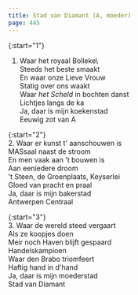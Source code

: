 ```yaml
---
title: Stad van Diamant (A, moeder)
page: 445
---  
```


{:start="1"}  
1.  Waar het royaal Bolleke\  
Steeds het beste smaakt  
En waar onze Lieve Vrouw  
Statig over ons waakt  
Waar _het Scheld_ in bochten danst  
Lichtjes langs de ka  
Ja, daar is mijn koekenstad  
Eeuwig zot van A  


{:start="2"}  
2. Waar er kunst t' aanschouwen is  
MASsaal naast de stroom  
En men vaak aan 't bouwen is  
Aan eeniedere droom  
't Steen, de Groenplaats, Keyserlei  
Gloed van pracht en praal  
Ja, daar is mijn bakerstad  
Antwerpen Centraal  


{:start="3"}  
3. Waar de wereld steed vergaart  
Als ze koopjes doen  
Meir noch Haven blijft gespaard  
Handelskampioen  
Waar den Brabo triomfeert  
Haftig hand in d'hand  
Ja, daar is mijn moederstad  
Stad van Diamant  